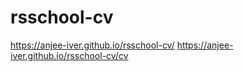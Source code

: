 # rsschool-cv
https://anjee-iver.github.io/rsschool-cv/
https://anjee-iver.github.io/rsschool-cv/cv
